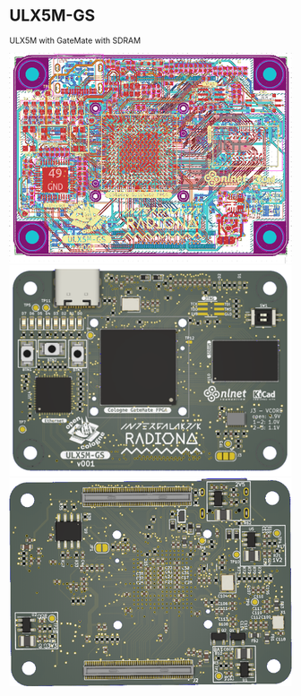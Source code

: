 # ULX5M-GS
ULX5M with GateMate with SDRAM

![Layers_v001](/pic/ulx5m-gs-routed.png)
![TOP](/pic/ulx5m-gs-top.png)
![BOTTOM](/pic/ulx5m-gs-bottom.png)
